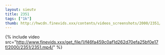 ```yaml
--- 
layout: sieutv
title: 2351
tags: ["1k"]
thumb: http://hwcdn.finevids.xxx/contents/videos_screenshots/2000/2351/preview.mp4.jpg
---
```

{% include video src="http://www.finevids.xxx/get_file/1/f46fa459c0af1d262d70efa25bf0e17f/2000/2351/2351.mp4/" %} 
